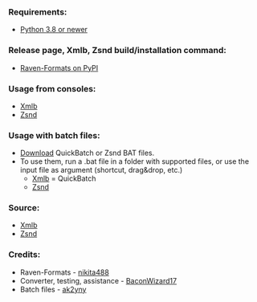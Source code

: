 ### Requirements:

- [Python 3.8 or newer](https://www.python.org/downloads/)


### Release page, Xmlb, Zsnd build/installation command:

- [Raven-Formats on PyPI](https://pypi.org/project/raven-formats/)


### Usage from consoles:

- [Xmlb](https://github.com/nikita488/raven-formats#xmlb-compiledecompile)
- [Zsnd](https://github.com/nikita488/raven-formats#zsnd-compiledecompile)


### Usage with batch files:

- [Download](https://marvelmods.com/forum/index.php/topic,10969.msg202344.html#msg202344) QuickBatch or Zsnd BAT files.
- To use them, run a .bat file in a folder with supported files, or use the input file as argument (shortcut, drag&drop, etc.)
  - [Xmlb](https://github.com/EthanReed517/Marvel-Mods-Batch-Scripts/tree/main/Raven-Formats%20Scripts/QuickBatch#information-about-each-bat-file) = QuickBatch
  - [Zsnd](https://github.com/EthanReed517/Marvel-Mods-Batch-Scripts/tree/main/Raven-Formats%20Scripts/Zsnd#instructions)


### Source:

- [Xmlb](https://github.com/nikita488/raven-formats/blob/master/src/raven_formats/xmlb.py)
- [Zsnd](https://github.com/nikita488/raven-formats/blob/master/src/raven_formats/zsnd.py)


### Credits:

- Raven-Formats - [nikita488](https://github.com/nikita488)
- Converter, testing, assistance - [BaconWizard17](https://github.com/EthanReed517)
- Batch files - [ak2yny](https://github.com/ak2yny)

